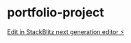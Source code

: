 # portfolio-project

[Edit in StackBlitz next generation editor ⚡️](https://stackblitz.com/~/github.com/chanonn123/portfolio-project)